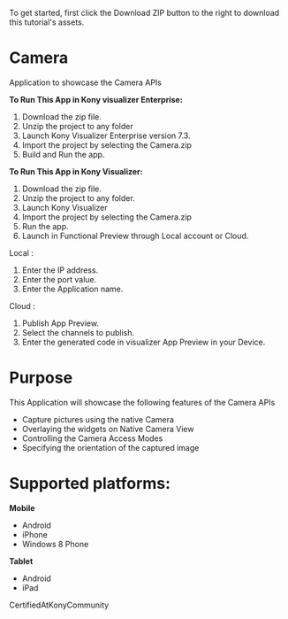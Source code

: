 To get started, first click the Download ZIP button to the right to download this tutorial's assets.

Camera
==================

Application to showcase the Camera APIs

**To Run This App in Kony visualizer Enterprise:**
 
1. Download the zip file.
2. Unzip the project to any folder
3. Launch Kony Visualizer Enterprise version 7.3.
4. Import the project by selecting the Camera.zip 
5. Build and Run the app.

**To Run This App in Kony Visualizer:**

1. Download the zip file.
2. Unzip the project to any folder.
3. Launch Kony Visualizer
4. Import the project by selecting the Camera.zip
5. Run the app.
6. Launch in Functional Preview through Local account or Cloud.

Local :

1. Enter the IP address.
2. Enter the port value.
3. Enter the Application name.

Cloud :

1. Publish App Preview.
2. Select the channels to publish.
3. Enter the generated code in visualizer App Preview in your Device.


# Purpose
This Application will showcase the following features of the Camera APIs

* Capture pictures using the native Camera
* Overlaying the widgets on Native Camera View
* Controlling the Camera Access Modes
* Specifying the orientation of the captured image

# Supported platforms:

**Mobile**
 * Android
 * iPhone
 * Windows 8 Phone

**Tablet** 
 * Android
 * iPad
 
CertifiedAtKonyCommunity
